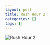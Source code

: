 ```yaml
---
layout: post
title: Rush Hour 2
categories: []
tags: []
---
```

![Rush Hour 2](https://m.media-amazon.com/images/M/MV5BODhlNGJjMWQtZGMyYS00MzJhLWJhZGMtY2NlNDI5Nzg5NTU2XkEyXkFqcGdeQXVyNDk3NzU2MTQ@._V1.jpg)
